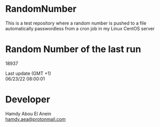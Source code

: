 # RandomNumber    
This is a test repository where a random number is pushed to a file automatically passwordless from a cron job in my Linux CentOS server    
# Random Number of the last run   
18937
      
Last update (GMT +1)    
06/23/22 08:00:01
# Developer    
Hamdy Abou El Anein   
hamdy.aea@protonmail.com
